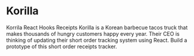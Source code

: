 # Korilla

Korrila React Hooks Receipts
Korilla is a Korean barbecue tacos truck that makes thousands of hungry customers happy every year.
Their CEO is thinking of updating their short order tracking system using React.
Build a prototype of this short order receipts tracker.
